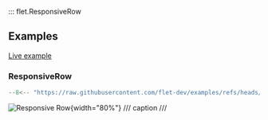 ::: flet.ResponsiveRow

## Examples

[Live example](https://flet-controls-gallery.fly.dev/layout/responsiverow)

### ResponsiveRow

```python
--8<-- "https://raw.githubusercontent.com/flet-dev/examples/refs/heads/v1-docs/python/controls/responsive-row/responsive-layout.py"
```

![Responsive Row](https://github.com/flet-dev/examples/blob/v1-docs/python/controls/responsive-row/responsive-row.gif){width="80%"}
/// caption
///
